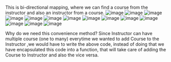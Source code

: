 This is bi-directional mapping, where we can find a course from the instructor and also an instructor from a course.
![image](https://github.com/user-attachments/assets/ecb9a5d8-de43-4882-9f08-9806813ea1ff)
![image](https://github.com/user-attachments/assets/4ea7bae1-dafd-4ffd-b97f-8808b4b13c0a)
![image](https://github.com/user-attachments/assets/fbb7f379-b8a1-4b3b-9b47-0c9065f87e72)
![image](https://github.com/user-attachments/assets/bd986e29-ad76-4ce2-a1b9-bf230fe2e019)
![image](https://github.com/user-attachments/assets/f65adae0-fba7-477b-8728-ed2455d913de)
![image](https://github.com/user-attachments/assets/97f48c80-7e81-4d4e-bd8a-153178e34fe1)
![image](https://github.com/user-attachments/assets/7e045327-2214-4853-a178-8ef5d9523902)
![image](https://github.com/user-attachments/assets/aaa409d2-fe0f-4376-88cd-217e6ee12153)
![image](https://github.com/user-attachments/assets/4a28783d-4f41-47cd-9367-a9a0b87c5c44)
![image](https://github.com/user-attachments/assets/d9b33bab-2bd8-4fce-8f91-5bb30ee6433d)
![image](https://github.com/user-attachments/assets/3841ee06-8d1a-4dc7-a9a4-4daaf7a6a5c8)
![image](https://github.com/user-attachments/assets/9b98166d-ec39-4bb0-ad00-658ab94d4205)
![image](https://github.com/user-attachments/assets/dd679d8e-84c5-4c54-80a7-3437a348a578)
![image](https://github.com/user-attachments/assets/471f4627-76e8-47d8-8328-3ffe34e89477)

Why do we need this convenience method?
Since Instructor can have multiple course (one to many) everytime we wanted to add Course to the Instructor ,we would have to write the above code,
instead of doing that we have encapsulated this code into a function, that will take care of adding the Course to Instructor and also the vice versa.
